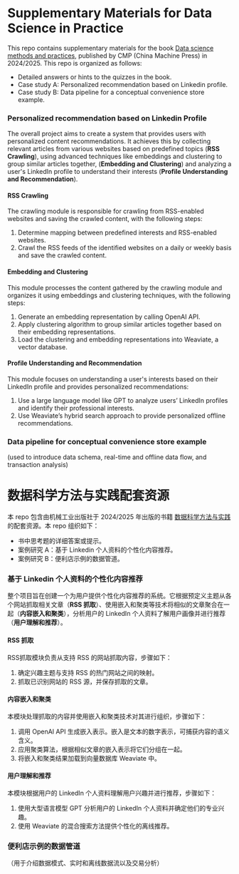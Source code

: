 
# Supplementary Materials for Data Science in Practice

This repo contains supplementary materials for the book [Data science methods and practices](https://www.amazon.com/Deep-Learning-Scratch-Building-Principles/dp/1492041416), published by CMP (China Machine Press) in 2024/2025. This repo is organized as follows:
- Detailed answers or hints to the quizzes in the book.
- Case study A: Personalized recommendation based on Linkedin profile.
- Case study B: Data pipeline for a conceptual convenience store example.

### Personalized recommendation based on Linkedin Profile
The overall project aims to create a system that provides users with personalized content recommendations. It achieves this by collecting relevant articles from various websites based on predefined topics (**RSS Crawling**), using advanced techniques like embeddings and clustering to group similar articles together, (**Embedding and Clustering**) and analyzing a user's LinkedIn profile to understand their interests (**Profile Understanding and Recommendation**).

#### RSS Crawling
The crawling module is responsible for crawling from RSS-enabled websites and saving the crawled content, with the following steps:

1. Determine mapping between predefined interests and RSS-enabled websites.
2. Crawl the RSS feeds of the identified websites on a daily or weekly basis and save the crawled content.

#### Embedding and Clustering
This module processes the content gathered by the crawling module and organizes it using embeddings and clustering techniques, with the following steps:

1. Generate an embedding representation by calling OpenAI API.
2. Apply clustering algorithm to group similar articles together based on their embedding representations.
3. Load the clustering and embedding representations into Weaviate, a vector database.
#### Profile Understanding and Recommendation
This module focuses on understanding a user's interests based on their LinkedIn profile and provides personalized recommendations:
 1. Use a large language model like GPT to analyze users’ LinkedIn profiles and identify their professional interests.
2. Use Weaviate’s hybrid search approach to provide personalized offline recommendations.

### Data pipeline for conceptual convenience store example

(used to introduce data schema, real-time and offline data flow, and transaction analysis)

# 数据科学方法与实践配套资源

本 repo 包含由机械工业出版社于 2024/2025 年出版的书籍 [数据科学方法与实践](https://www.amazon.com/Deep-Learning-Scratch-Building-Principles/dp/1492041416) 的配套资源。本 repo 组织如下：
- 书中思考题的详细答案或提示。
- 案例研究 A：基于 Linkedin 个人资料的个性化内容推荐。
- 案例研究 B：便利店示例的数据管道。

### 基于 Linkedin 个人资料的个性化内容推荐
整个项目旨在创建一个为用户提供个性化内容推荐的系统。它根据预定义主题从各个网站抓取相关文章（**RSS 抓取**）、使用嵌入和聚类等技术将相似的文章聚合在一起（**内容嵌入和聚类**），分析用户的 LinkedIn 个人资料了解用户画像并进行推荐（**用户理解和推荐**）。
#### RSS 抓取
RSS抓取模块负责从支持 RSS 的网站抓取内容，步骤如下：
1. 确定兴趣主题与支持 RSS 的热门网站之间的映射。
2. 抓取已识别网站的 RSS 源，并保存抓取的文章。

#### 内容嵌入和聚类

本模块处理抓取的内容并使用嵌入和聚类技术对其进行组织，步骤如下：
1. 调用 OpenAI API 生成嵌入表示。嵌入是文本的数字表示，可捕获内容的语义含义。
2. 应用聚类算法，根据相似文章的嵌入表示将它们分组在一起。
3. 将嵌入和聚类结果加载到向量数据库 Weaviate 中。

#### 用户理解和推荐
本模块根据用户的 LinkedIn 个人资料理解用户兴趣并进行推荐，步骤如下：
1. 使用大型语言模型 GPT 分析用户的 LinkedIn 个人资料并确定他们的专业兴趣。
2. 使用 Wea​​viate 的混合搜索方法提供个性化的离线推荐。

### 便利店示例的数据管道

（用于介绍数据模式、实时和离线数据流以及交易分析）